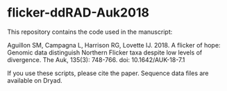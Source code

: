 # flicker-ddRAD-Auk2018

This repository contains the code used in the manuscript: 

Aguillon SM, Campagna L, Harrison RG, Lovette IJ. 2018. A flicker of hope: Genomic data distinguish Northern Flicker taxa despite low levels of divergence. The Auk, 135(3): 748-766. doi: 10.1642/AUK-18-7.1

If you use these scripts, please cite the paper. Sequence data files are available on Dryad.

